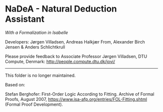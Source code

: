 ﻿NaDeA - Natural Deduction Assistant
===================================

*With a Formalization in Isabelle*

Developers: Jørgen Villadsen, Andreas Halkjær From, Alexander Birch Jensen & Anders Schlichtkrull

Please provide feedback to Associate Professor Jørgen Villadsen, DTU Compute, Denmark: http://people.compute.dtu.dk/jovi/

---

This folder is no longer maintained.

Based on:

Stefan Berghofer: First-Order Logic According to Fitting. Archive of Formal Proofs, August 2007, https://www.isa-afp.org/entries/FOL-Fitting.shtml (Formal Proof Development).
